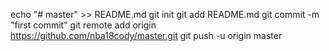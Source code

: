 echo "# master" >> README.md
git init
git add README.md
git commit -m "first commit"
git remote add origin https://github.com/nba18cody/master.git
git push -u origin master
